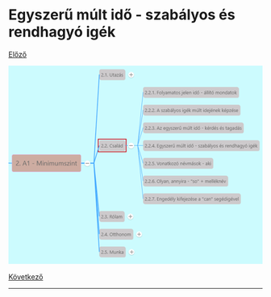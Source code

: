 # Egyszerű múlt idő - szabályos és rendhagyó igék

[Előző](3.md)

![2.2](images/2.2.png)



[Következő](5.md)

---
[^1]: 